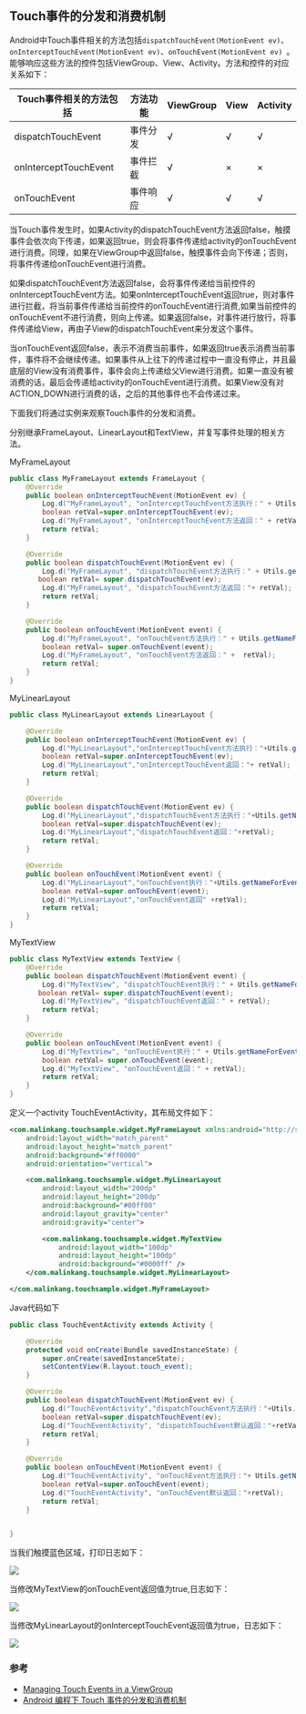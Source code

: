 
## Touch事件的分发和消费机制

Android中Touch事件相关的方法包括`dispatchTouchEvent(MotionEvent ev)`、`onInterceptTouchEvent(MotionEvent ev)`、`onTouchEvent(MotionEvent ev) `。能够响应这些方法的控件包括ViewGroup、View、Activity。方法和控件的对应关系如下：

| Touch事件相关的方法包括| 方法功能 | ViewGroup | View | Activity |
| -- | -- | -- | -- | -- |
| dispatchTouchEvent|事件分发 | √ | √ |√  |
| onInterceptTouchEvent | 事件拦截| √  |× | × |
| onTouchEvent | 事件响应 | √ | √  | √ |

当Touch事件发生时，如果Activity的dispatchTouchEvent方法返回false，触摸事件会依次向下传递，如果返回true，则会将事件传递给activity的onTouchEvent进行消费。同理，如果在ViewGroup中返回false，触摸事件会向下传递；否则，将事件传递给onTouchEvent进行消费。

如果dispatchTouchEvent方法返回false，会将事件传递给当前控件的onInterceptTouchEvent方法。如果onInterceptTouchEvent返回true，则对事件进行拦截，将当前事件传递给当前控件的onTouchEvent进行消费,如果当前控件的onTouchEvent不进行消费，则向上传递。如果返回false，对事件进行放行，将事件传递给View，再由子View的dispatchTouchEvent来分发这个事件。

当onTouchEvent返回false，表示不消费当前事件，如果返回true表示消费当前事件，事件将不会继续传递。如果事件从上往下的传递过程中一直没有停止，并且最底层的View没有消费事件，事件会向上传递给父View进行消费。如果一直没有被消费的话，最后会传递给activity的onTouchEvent进行消费。如果View没有对ACTION_DOWN进行消费的话，之后的其他事件也不会传递过来。

下面我们将通过实例来观察Touch事件的分发和消费。

分别继承FrameLayout、LinearLayout和TextView，并复写事件处理的相关方法。

MyFrameLayout

```java
public class MyFrameLayout extends FrameLayout {
    @Override
    public boolean onInterceptTouchEvent(MotionEvent ev) {
        Log.d("MyFrameLayout", "onInterceptTouchEvent方法执行：" + Utils.getNameForEvent(ev));
        boolean retVal=super.onInterceptTouchEvent(ev);
        Log.d("MyFrameLayout", "onInterceptTouchEvent方法返回：" + retVal);
        return retVal;
    }

    @Override
    public boolean dispatchTouchEvent(MotionEvent ev) {
        Log.d("MyFrameLayout", "dispatchTouchEvent方法执行：" + Utils.getNameForEvent(ev));
       boolean retVal= super.dispatchTouchEvent(ev);
        Log.d("MyFrameLayout", "dispatchTouchEvent方法返回："+ retVal);
        return retVal;
    }

    @Override
    public boolean onTouchEvent(MotionEvent event) {
        Log.d("MyFrameLayout", "onTouchEvent方法执行：" + Utils.getNameForEvent(event));
        boolean retVal= super.onTouchEvent(event);
        Log.d("MyFrameLayout", "onTouchEvent方法返回：" +  retVal);
        return retVal;
    }
}
```

MyLinearLayout

```java
public class MyLinearLayout extends LinearLayout {

    @Override
    public boolean onInterceptTouchEvent(MotionEvent ev) {
        Log.d("MyLinearLayout","onInterceptTouchEvent方法执行："+Utils.getNameForEvent(ev));
        boolean retVal=super.onInterceptTouchEvent(ev);
        Log.d("MyLinearLayout","onInterceptTouchEvent返回："+ retVal);
        return retVal;
    }

    @Override
    public boolean dispatchTouchEvent(MotionEvent ev) {
        Log.d("MyLinearLayout","dispatchTouchEvent方法执行："+Utils.getNameForEvent(ev));
        boolean retVal=super.dispatchTouchEvent(ev);
        Log.d("MyLinearLayout","dispatchTouchEvent返回："+retVal);
        return retVal;
    }

    @Override
    public boolean onTouchEvent(MotionEvent event) {
        Log.d("MyLinearLayout","onTouchEvent执行："+Utils.getNameForEvent(event));
        boolean retVal=super.onTouchEvent(event);
        Log.d("MyLinearLayout","onTouchEvent返回" +retVal);
        return retVal;
    }
}
```

MyTextView

```java
public class MyTextView extends TextView {
    @Override
    public boolean dispatchTouchEvent(MotionEvent event) {
        Log.d("MyTextView", "dispatchTouchEvent执行：" + Utils.getNameForEvent(event));
       boolean retVal= super.dispatchTouchEvent(event);
        Log.d("MyTextView", "dispatchTouchEvent返回：" + retVal);
        return retVal;
    }

    @Override
    public boolean onTouchEvent(MotionEvent event) {
        Log.d("MyTextView", "onTouchEvent执行：" + Utils.getNameForEvent(event));
        boolean retVal= super.onTouchEvent(event);
        Log.d("MyTextView", "onTouchEvent返回：" + retVal);
        return retVal;
    }
}
```
定义一个activity TouchEventActivity，其布局文件如下：

```xml
<com.malinkang.touchsample.widget.MyFrameLayout xmlns:android="http://schemas.android.com/apk/res/android"
    android:layout_width="match_parent"
    android:layout_height="match_parent"
    android:background="#ff0000"
    android:orientation="vertical">

    <com.malinkang.touchsample.widget.MyLinearLayout
        android:layout_width="200dp"
        android:layout_height="200dp"
        android:background="#00ff00"
        android:layout_gravity="center"
        android:gravity="center">

        <com.malinkang.touchsample.widget.MyTextView
            android:layout_width="100dp"
            android:layout_height="100dp"
            android:background="#0000ff" />
    </com.malinkang.touchsample.widget.MyLinearLayout>

</com.malinkang.touchsample.widget.MyFrameLayout>

```
Java代码如下

```java
public class TouchEventActivity extends Activity {

    @Override
    protected void onCreate(Bundle savedInstanceState) {
        super.onCreate(savedInstanceState);
        setContentView(R.layout.touch_event);
    }

    @Override
    public boolean dispatchTouchEvent(MotionEvent ev) {
        Log.d("TouchEventActivity","dispatchTouchEvent方法执行："+Utils.getNameForEvent(ev));
        boolean retVal=super.dispatchTouchEvent(ev);
        Log.d("TouchEventActivity", "dispatchTouchEvent默认返回："+retVal);
        return retVal;
    }

    @Override
    public boolean onTouchEvent(MotionEvent event) {
        Log.d("TouchEventActivity", "onTouchEvent方法执行："+ Utils.getNameForEvent(event));
        boolean retVal=super.onTouchEvent(event);
        Log.d("TouchEventActivity", "onTouchEvent默认返回："+retVal);
        return retVal;
    }


}
```

当我们触摸蓝色区域，打印日志如下：

![](log1.png)

当修改MyTextView的onTouchEvent返回值为true,日志如下：

![](log2.png)

当修改MyLinearLayout的onInterceptTouchEvent返回值为true，日志如下：

![](log3.png)


### 参考
* [Managing Touch Events in a ViewGroup](http://developer.android.com/training/gestures/viewgroup.html)
* [Android 编程下 Touch 事件的分发和消费机制](http://www.cnblogs.com/sunzn/archive/2013/05/10/3064129.html)






